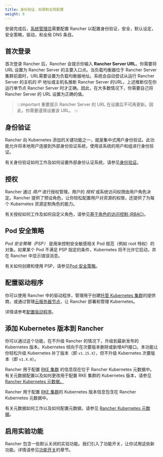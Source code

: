 ```yaml
---
title: 身份验证、权限和全局配置
weight: 6
---
```


安装完成后，[系统管理员]({{<baseurl>}}/rancher/v2.6/en/admin-settings/rbac/global-permissions/)需要配置 Rancher 以配置身份验证，安全，默认设定，安全策略，驱动，和全局 DNS 条目。

## 首次登录

首次登录 Rancher 后，Rancher 会提示你输入 **Rancher Server URL**。你需要将 URL 设置为 Rancher Server 的主要入口点。当负载均衡器位于 Rancher Server 集群前面时，URL需要设置为负载均衡器地址。系统会自动尝试从运行 Rancher Server 的主机的 IP 地址或主机名推断 Rancher Server 的URL，上述推断仅在你运行单节点 Rancher Server 时才正确。因此，在大多数情况下，你需要自己将 Rancher Server 的 URL 设置为正确的值。

> :::important 重要提示
> Rancher Server 的 URL 在设置后不可再更新。因此，你需要谨慎设置该 URL。
> :::

## 身份验证

Rancher 向 Kubernetes 添加的关键功能之一，就是集中式用户身份验证。此功能允许将本地用户连接到外部身份验证系统，使用该系统的用户和组进行身份验证。

有关身份验证如何工作及如何设置外部身份认证系统，请参见[身份验证]({{<baseurl>}}/rancher/v2.6/en/admin-settings/authentication/)。

## 授权

Rancher 通过 _用户_ 进行授权管理。用户的 _授权_ 或系统访问权限由用户角色决定。Rancher 提供了预设角色，让你轻松配置用户对资源的权限，还提供了为每个 Kubernetes 资源定制角色的能力。

有关授权如何工作及如何自定义角色，请参见[基于角色的访问控制 (RBAC)]({{<baseurl>}}/rancher/v2.6/en/admin-settings/rbac/)。

## Pod 安全策略

 _Pod 安全策略（PSP）_ 是用来控制安全敏感相关 Pod 规范（例如 root 特权）的对象。如果某个 Pod 不满足 PSP 指定的条件，Kubernetes 将不允许它启动，并在 Rancher 中显示错误消息。

有关如何创建和使用 PSP，请参见[Pod 安全策略]({{<baseurl>}}/rancher/v2.6/en/admin-settings/pod-security-policies/)。

## 配置驱动程序

你可以使用 Rancher 中的驱动程序，管理用于创建[托管 Kubernetes 集群]({{<baseurl>}}/rancher/v2.6/en/cluster-provisioning/hosted-kubernetes-clusters/)的提供商，或通过管理[云服务器节点]({{<baseurl>}}/rancher/v2.6/en/cluster-provisioning/rke-clusters/node-pools/)，让 Rancher 部署和管理 Kubernetes。

详情请参考[配置驱动程序]({{<baseurl>}}/rancher/v2.6/en/admin-settings/drivers/)。

## 添加 Kubernetes 版本到 Rancher

你可以通过这个功能，在不升级 Rancher 的情况下，升级到最新发布的 Kubernetes 版本。Kubernetes 倾向于在次要版本删除或新增API接口。本功能让你轻松升级 Kubernetes 补丁版本（即 `v1.15.X`），但不升级 Kubernetes 次要版本（即 `v1.X.0`）。

Rancher 用于配置 [RKE 集群]({{<baseurl>}}/rancher/v2.6/en/cluster-provisioning/rke-clusters/) 的信息现在位于 Rancher Kubernetes 元数据中。有关元数据配置以及如何更改用于配置 RKE 集群的 Kubernetes 版本，请参见 [Rancher Kubernetes 元数据。]({{<baseurl>}}/rancher/v2.6/en/admin-settings/k8s-metadata/)

Rancher 用于配置 [RKE 集群]({{<baseurl>}}/rancher/v2.6/en/cluster-provisioning/rke-clusters/)的 Kubernetes 版本信息包含在 Rancher Kubernetes 元数据中。

有关元数据如何工作以及如何配置元数据，请参见 [Rancher Kubernetes 元数据]({{<baseurl>}}/rancher/v2.6/en/admin-settings/k8s-metadata/)。

## 启用实验功能

Rancher 包含一些默认关闭的实验功能。我们引入了功能开关，让你试用这些新功能。详情请参见[功能开关]({{<baseurl>}}/rancher/v2.6/en/installation/resources/feature-flags/)的章节。
